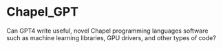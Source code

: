 # Chapel_GPT
Can GPT4 write useful, novel Chapel programming languages software such as machine learning libraries, GPU drivers, and other types of code? 
